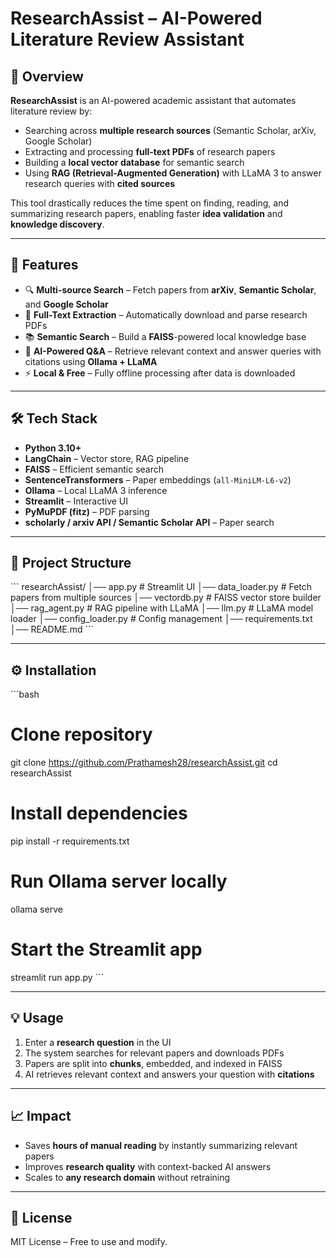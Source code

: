 
# ResearchAssist – AI-Powered Literature Review Assistant

## 📌 Overview
**ResearchAssist** is an AI-powered academic assistant that automates literature review by:
- Searching across **multiple research sources** (Semantic Scholar, arXiv, Google Scholar)  
- Extracting and processing **full-text PDFs** of research papers  
- Building a **local vector database** for semantic search  
- Using **RAG (Retrieval-Augmented Generation)** with LLaMA 3 to answer research queries with **cited sources**  

This tool drastically reduces the time spent on finding, reading, and summarizing research papers, enabling faster **idea validation** and **knowledge discovery**.

---

## 🚀 Features
- 🔍 **Multi-source Search** – Fetch papers from **arXiv**, **Semantic Scholar**, and **Google Scholar**  
- 📄 **Full-Text Extraction** – Automatically download and parse research PDFs  
- 📚 **Semantic Search** – Build a **FAISS**-powered local knowledge base  
- 🤖 **AI-Powered Q&A** – Retrieve relevant context and answer queries with citations using **Ollama + LLaMA**  
- ⚡ **Local & Free** – Fully offline processing after data is downloaded  

---

## 🛠 Tech Stack
- **Python 3.10+**
- **LangChain** – Vector store, RAG pipeline  
- **FAISS** – Efficient semantic search  
- **SentenceTransformers** – Paper embeddings (`all-MiniLM-L6-v2`)  
- **Ollama** – Local LLaMA 3 inference  
- **Streamlit** – Interactive UI  
- **PyMuPDF (fitz)** – PDF parsing  
- **scholarly / arxiv API / Semantic Scholar API** – Paper search  

---

## 📂 Project Structure
\`\`\`
researchAssist/
│── app.py                # Streamlit UI
│── data_loader.py        # Fetch papers from multiple sources
│── vectordb.py           # FAISS vector store builder
│── rag_agent.py          # RAG pipeline with LLaMA
│── llm.py                # LLaMA model loader
│── config_loader.py      # Config management
│── requirements.txt
│── README.md
\`\`\`

---

## ⚙️ Installation
\`\`\`bash
# Clone repository
git clone https://github.com/Prathamesh28/researchAssist.git
cd researchAssist

# Install dependencies
pip install -r requirements.txt

# Run Ollama server locally
ollama serve

# Start the Streamlit app
streamlit run app.py
\`\`\`

---

## 💡 Usage
1. Enter a **research question** in the UI  
2. The system searches for relevant papers and downloads PDFs  
3. Papers are split into **chunks**, embedded, and indexed in FAISS  
4. AI retrieves relevant context and answers your question with **citations**  

---

## 📈 Impact
- Saves **hours of manual reading** by instantly summarizing relevant papers  
- Improves **research quality** with context-backed AI answers  
- Scales to **any research domain** without retraining  

---

## 📜 License
MIT License – Free to use and modify.
